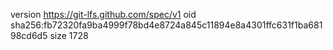version https://git-lfs.github.com/spec/v1
oid sha256:fb72320fa9ba4999f78bd4e8724a845c11894e8a4301ffc631f1ba68198cd6d5
size 1728
